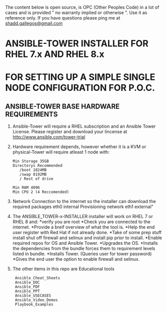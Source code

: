 The content below is open source, is OPC (Other Peoples Code) in a lot of cases and is provided " no warranty implied or otherwise ".  Use it as reference only.  If you have questions please ping me at shadd.gallegos@gmail.com 

# ANSIBLE-TOWER INSTALLER FOR RHEL 7.x AND RHEL 8.x
# FOR SETTING UP A SIMPLE SINGLE NODE CONFIGURATION FOR P.O.C.

## ANSIBLE-TOWER BASE HARDWARE REQUIREMENTS

   1. Ansible-Tower will require a RHEL subscription and an Ansible Tower License.
           Please register and download your lincense at http://www.ansible.com/tower-trial

   2. Hardware requirement depends, however whether it is a KVM or physical-Tower 
      will require atleast 1 node with:

          Min Storage 35GB
          Directorys Recommended
             /boot 1024MB
             /swap 8192MB
             / Rest of drive

          Min RAM 4096
          Min CPU 2 (4 Reccomended)

   3. Network Connection to the internet so the installer can download the required packages
          eth0 internal Provisioning network
          eth1 external"

   4. The ANSIBLE_TOWER-x-INSTALLER installer will work on RHEL 7 or RHEL 8 and:
          *verify you are root 
          *Check you are connected to the internet.
          *Provide a breif overview of what the tool is.
          *Help the end user register with Red Hat if not already done.
          *Take of some prep stuff install shut off firewall and selinux and install pip prior to install.
          *Enable required repos for OS and Ansible Tower.
          *Upgrades the OS.
          *Installs the dependencies from the bundle forces them to requirement levels listed in bundle.
          *Installs Tower. (Queries user for tower password) 
          *Gives the end user the option to enable firewall and selinux.

   5. The other items in this repo are Educational tools 

           Ansible_Cheat_Sheets
           Ansible_DOC
           Ansible_PDF
           Ansible_PPT
           Ansible_USECASES
           Ansible_Video_Demos
           Playbook_Examples


